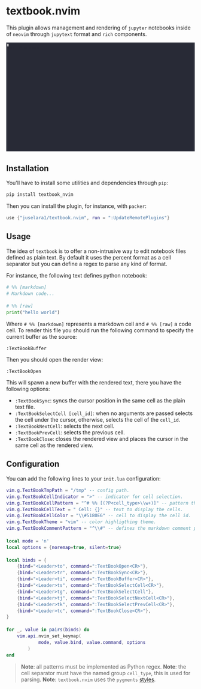 # textbook.nvim

This plugin allows management and rendering of `jupyter` notebooks inside of `neovim` through `jupytext` format and `rich` components.

![example1](docs/example1.gif)

## Installation

You'll have to install some utilities and dependencies through `pip`:

```sh
pip install textbook_nvim
```

Then you can install the plugin, for instance, with `packer`:

```lua
use {"juselara1/textbook.nvim", run = ":UpdateRemotePlugins"}
```

## Usage

The idea of `textbook` is to offer a non-intrusive way to edit notebook files defined as plain text. By default it uses the percent format as a cell separator but you can define a regex to parse any kind of format.

For instance, the following text defines python notebook:

```python
# %% [markdown]
# Markdown code...

# %% [raw]
print("hello world")
```

Where `# %% [markdown]` represents a markdown cell and `# %% [raw]` a code cell. To render this file you should run the following command to specify the current buffer as the source:

```vim
:TextBookBuffer
```

Then you should open the render view:

```vim
:TextBookOpen
```

This will spawn a new buffer with the rendered text, there you have the following options:

- `:TextBookSync`: syncs the cursor position in the same cell as the plain text file.
- `:TextBookSelectCell [cell_id]`: when no arguments are passed selects the cell under the cursor, otherwise, selects the cell of the `cell_id`.
- `:TextBookNextCell`: selects the next cell.
- `:TextBookPrevCell`: selects the previous cell.
- `:TextBookClose`: closes the rendered view and places the cursor in the same cell as the rendered view.

## Configuration

You can add the following lines to your `init.lua` configuration:

```lua
vim.g.TextBookTmpPath = "/tmp" -- config path.
vim.g.TextBookCellIndicator = ">" -- indicator for cell selection.
vim.g.TextBookCellPattern = "^# %% [(?P<cell_type>\\w+)]" -- pattern that defines the cell separator.
vim.g.TextBookCellText = " Cell: {}" -- text to display the cells.
vim.g.TextBookCellColor = "\\#5180E6" -- cell to display the cell id.
vim.g.TextBookTheme = "vim" -- color highligthing theme.
vim.g.TextBookCommentPattern = "^\\#" -- defines the markdown comment pattern.

local mode = 'n'
local options = {noremap=true, silent=true}

local binds = {
    {bind="<Leader>to", command=":TextBookOpen<CR>"},
    {bind="<Leader>tr", command=":TextBookSync<CR>"},
    {bind="<Leader>ti", command=":TextBookBuffer<CR>"},
    {bind="<Leader>ts", command=":TextBookSelectCell<CR>"},
    {bind="<Leader>tg", command=":TextBookSelectCell"},
    {bind="<Leader>tj", command=":TextBookSelectNextCell<CR>"},
    {bind="<Leader>tk", command=":TextBookSelectPrevCell<CR>"},
    {bind="<Leader>tc", command=":TextBookClose<CR>"},
}

for _, value in pairs(binds) do
    vim.api.nvim_set_keymap(
            mode, value.bind, value.command, options
        )
end
```

> **Note**: all patterns must be implemented as Python regex.
> **Note**: the cell separator must have the named group `cell_type`, this is used for parsing.
> **Note**: `textbook.nvim` uses the `pygments` [styles](https://pygments.org/styles/).
